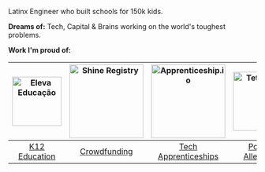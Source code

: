 Latinx Engineer who built schools for 150k kids. 

**Dreams of:** Tech, Capital & Brains working on the world's toughest problems.

**Work I'm proud of:**

| <img src="https://elevaeducacao.com.br/wp-content/uploads/2019/11/cropped-logo_eleva.png" alt="Eleva Educação" width="100"> | <img src="https://cannabrava.co/static/c8053125a8562003dab8004fd234885b/0c9c1/shine.png" alt="Shine Registry" width="150"> | <img src="https://cannabrava.co/static/269470d86c62a1424bd34624adcc1722/01441/apprenticeshipio.png" alt="Apprenticeship.io" width="150"> | <img src="https://institucional.techo.org/brasil/wp-content/uploads/sites/4/2018/07/C%C3%B3pia-de-teto-logotipo-rgb-001-300x175.png" alt="Teto Brasil" width="120"> |
|:---:|:---:|:---:|:---:|
| [K12 Education](elevaeducacao.com.br) | [Crowdfunding](shineregistry.com) | [Tech Apprenticeships](apprenticeship.io) | [Poverty Alleviation](techo.org/brasil) |
